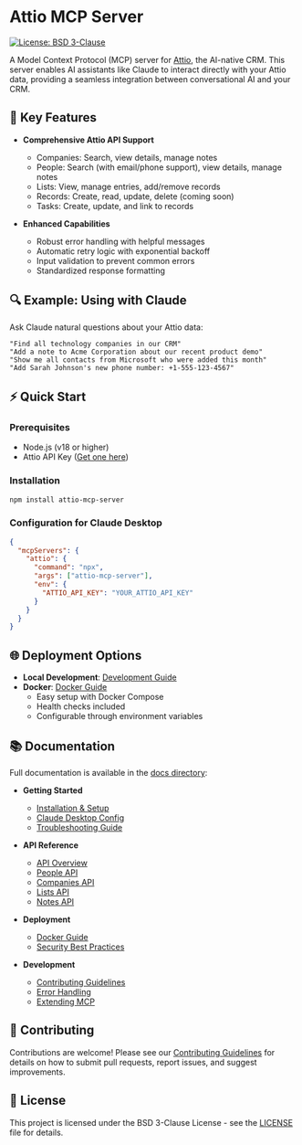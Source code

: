 # Attio MCP Server

[![License: BSD 3-Clause](https://img.shields.io/badge/License-BSD%203--Clause-blue.svg)](LICENSE)

A Model Context Protocol (MCP) server for [Attio](https://attio.com/), the AI-native CRM. This server enables AI assistants like Claude to interact directly with your Attio data, providing a seamless integration between conversational AI and your CRM.

## 🚀 Key Features

- **Comprehensive Attio API Support**
  - Companies: Search, view details, manage notes
  - People: Search (with email/phone support), view details, manage notes
  - Lists: View, manage entries, add/remove records
  - Records: Create, read, update, delete (coming soon)
  - Tasks: Create, update, and link to records

- **Enhanced Capabilities**
  - Robust error handling with helpful messages
  - Automatic retry logic with exponential backoff
  - Input validation to prevent common errors
  - Standardized response formatting

## 🔍 Example: Using with Claude

Ask Claude natural questions about your Attio data:

```
"Find all technology companies in our CRM"
"Add a note to Acme Corporation about our recent product demo"
"Show me all contacts from Microsoft who were added this month"
"Add Sarah Johnson's new phone number: +1-555-123-4567"
```

## ⚡ Quick Start

### Prerequisites

- Node.js (v18 or higher)
- Attio API Key ([Get one here](https://developers.attio.com/reference/get_v2-objects))

### Installation

```bash
npm install attio-mcp-server
```

### Configuration for Claude Desktop

```json
{
  "mcpServers": {
    "attio": {
      "command": "npx",
      "args": ["attio-mcp-server"],
      "env": {
        "ATTIO_API_KEY": "YOUR_ATTIO_API_KEY"
      }
    }
  }
}
```

## 🌐 Deployment Options

- **Local Development**: [Development Guide](./docs/development-guide.md)
- **Docker**: [Docker Guide](./docs/docker/docker-guide.md)
  - Easy setup with Docker Compose
  - Health checks included
  - Configurable through environment variables

## 📚 Documentation

Full documentation is available in the [docs directory](./docs):

- **Getting Started**
  - [Installation & Setup](./docs/getting-started.md)
  - [Claude Desktop Config](./docs/claude-desktop-config.md)
  - [Troubleshooting Guide](./TROUBLESHOOTING.md)

- **API Reference**
  - [API Overview](./docs/api/api-overview.md)
  - [People API](./docs/api/people-api.md)
  - [Companies API](./docs/api/companies-api.md)
  - [Lists API](./docs/api/lists-api.md)
  - [Notes API](./docs/api/notes-api.md)

- **Deployment**
  - [Docker Guide](./docs/docker/docker-guide.md)
  - [Security Best Practices](./docs/docker/security-guide.md)

- **Development**
  - [Contributing Guidelines](./CONTRIB.md)
  - [Error Handling](./docs/api/error-handling.md)
  - [Extending MCP](./docs/api/extending-mcp.md)

## 🤝 Contributing

Contributions are welcome! Please see our [Contributing Guidelines](./CONTRIB.md) for details on how to submit pull requests, report issues, and suggest improvements.

## 📄 License

This project is licensed under the BSD 3-Clause License - see the [LICENSE](LICENSE) file for details.
